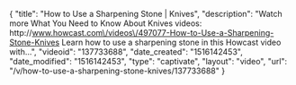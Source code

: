 {
    "title": "How to Use a Sharpening Stone | Knives",
    "description": "Watch more What You Need to Know About Knives videos: http:\/\/www.howcast.com\/videos\/497077-How-to-Use-a-Sharpening-Stone-Knives Learn how to use a sharpening stone in this Howcast video with...",
    "videoid": "137733688",
    "date_created": "1516142453",
    "date_modified": "1516142453",
    "type": "captivate",
    "layout": "video",
    "url": "\/v\/how-to-use-a-sharpening-stone-knives\/137733688"
}